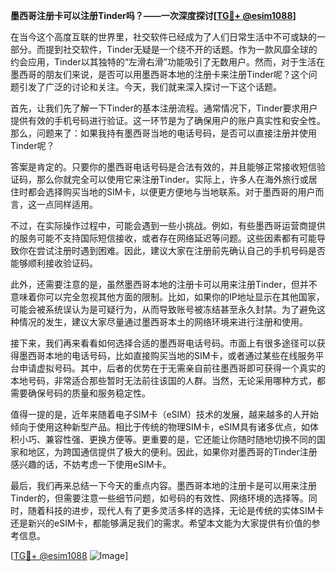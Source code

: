 **墨西哥注册卡可以注册Tinder吗？——一次深度探讨[[TG💪+ @esim1088](https://t.me/s/esim1088)]**

在当今这个高度互联的世界里，社交软件已经成为了人们日常生活中不可或缺的一部分。而提到社交软件，Tinder无疑是一个绕不开的话题。作为一款风靡全球的约会应用，Tinder以其独特的“左滑右滑”功能吸引了无数用户。然而，对于生活在墨西哥的朋友们来说，是否可以用墨西哥本地的注册卡来注册Tinder呢？这个问题引发了广泛的讨论和关注。今天，我们就来深入探讨一下这个话题。

首先，让我们先了解一下Tinder的基本注册流程。通常情况下，Tinder要求用户提供有效的手机号码进行验证。这一环节是为了确保用户的账户真实性和安全性。那么，问题来了：如果我持有墨西哥当地的电话号码，是否可以直接注册并使用Tinder呢？

答案是肯定的。只要你的墨西哥电话号码是合法有效的，并且能够正常接收短信验证码，那么你就完全可以使用它来注册Tinder。实际上，许多人在海外旅行或居住时都会选择购买当地的SIM卡，以便更方便地与当地联系。对于墨西哥的用户而言，这一点同样适用。

不过，在实际操作过程中，可能会遇到一些小挑战。例如，有些墨西哥运营商提供的服务可能不支持国际短信接收，或者存在网络延迟等问题。这些因素都有可能导致你在尝试注册时遇到困难。因此，建议大家在注册前先确认自己的手机号码是否能够顺利接收验证码。

此外，还需要注意的是，虽然墨西哥本地的注册卡可以用来注册Tinder，但并不意味着你可以完全忽视其他方面的限制。比如，如果你的IP地址显示在其他国家，可能会被系统误认为是可疑行为，从而导致账号被冻结甚至永久封禁。为了避免这种情况的发生，建议大家尽量通过墨西哥本土的网络环境来进行注册和使用。

接下来，我们再来看看如何选择合适的墨西哥电话号码。市面上有很多途径可以获得墨西哥本地的电话号码，比如直接购买当地的SIM卡，或者通过某些在线服务平台申请虚拟号码。其中，后者的优势在于无需亲自前往墨西哥即可获得一个真实的本地号码，非常适合那些暂时无法前往该国的人群。当然，无论采用哪种方式，都需要确保号码的质量和服务稳定性。

值得一提的是，近年来随着电子SIM卡（eSIM）技术的发展，越来越多的人开始倾向于使用这种新型产品。相比于传统的物理SIM卡，eSIM具有诸多优点，如体积小巧、兼容性强、更换方便等。更重要的是，它还能让你随时随地切换不同的国家和地区，为跨国通信提供了极大的便利。因此，如果你对墨西哥的Tinder注册感兴趣的话，不妨考虑一下使用eSIM卡。

最后，我们再来总结一下今天的重点内容。墨西哥本地的注册卡是可以用来注册Tinder的，但需要注意一些细节问题，如号码的有效性、网络环境的选择等。同时，随着科技的进步，现代人有了更多灵活多样的选择，无论是传统的实体SIM卡还是新兴的eSIM卡，都能够满足我们的需求。希望本文能为大家提供有价值的参考信息。

[[TG💪+ @esim1088](https://t.me/s/esim1088) ![Image](https://i.postimg.cc/4NQfJmqS/Snipaste-2025-05-13-00-14-12.png)]